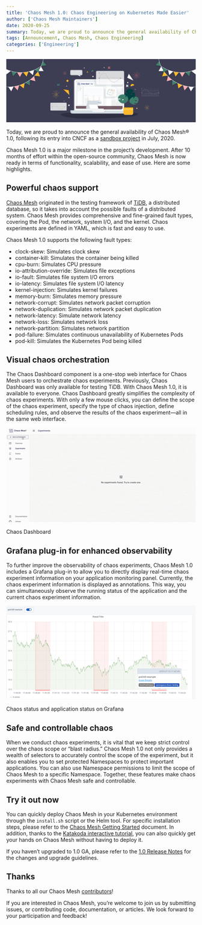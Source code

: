 ```yaml
---
title: 'Chaos Mesh 1.0: Chaos Engineering on Kubernetes Made Easier'
author: ['Chaos Mesh Maintainers']
date: 2020-09-25
summary: Today, we are proud to announce the general availability of Chaos Mesh® 1.0, following its entry into CNCF as a sandbox project in July, 2020. After 10 months of effort within the open-source community, Chaos Mesh is now ready in terms of functionality, scalability, and ease of use. Here are some highlights.
tags: [Announcement, Chaos Mesh, Chaos Engineering]
categories: ['Engineering']
---
```


![Chaos-Mesh-1.0 - Chaos-Engineering-on-Kubernetes-Made-Easier](media/chaos-mesh-1.0.png)

Today, we are proud to announce the general availability of Chaos Mesh® 1.0, following its entry into CNCF as a [sandbox project](https://pingcap.com/blog/announcing-chaos-mesh-as-a-cncf-sandbox-project) in July, 2020.

Chaos Mesh 1.0 is a major milestone in the project’s development. After 10 months of effort within the open-source community, Chaos Mesh is now ready in terms of functionality, scalability, and ease of use. Here are some highlights.

## Powerful chaos support 

[Chaos Mesh](https://chaos-mesh.org) originated in the testing framework of [TiDB](https://pingcap.com/products/tidb), a distributed database, so it takes into account the possible faults of a distributed system. Chaos Mesh provides comprehensive and fine-grained fault types, covering the Pod, the network, system I/O, and the kernel. Chaos experiments are defined in YAML, which is fast and easy to use.

Chaos Mesh 1.0 supports the following fault types:

* clock-skew: Simulates clock skew
* container-kill: Simulates the container being killed
* cpu-burn: Simulates CPU pressure
* io-attribution-override: Simulates file exceptions
* io-fault: Simulates file system I/O errors
* io-latency: Simulates file system I/O latency 
* kernel-injection: Simulates kernel failures
* memory-burn: Simulates memory pressure
* network-corrupt: Simulates network packet corruption
* network-duplication: Simulates network packet duplication
* network-latency: Simulate network latency
* network-loss: Simulates network loss
* network-partition: Simulates network partition
* pod-failure: Simulates continuous unavailability of Kubernetes Pods
* pod-kill: Simulates the Kubernetes Pod being killed

## Visual chaos orchestration  

The Chaos Dashboard component is a one-stop web interface for Chaos Mesh users to orchestrate chaos experiments. Previously, Chaos Dashboard was only available for testing TiDB. With Chaos Mesh 1.0, it is available to everyone. Chaos Dashboard greatly simplifies the complexity of chaos experiments. With only a few mouse clicks, you can define the scope of the chaos experiment, specify the type of chaos injection, define scheduling rules, and observe the results of the chaos experiment—all in the same web interface.

![Chaos Dashboard](media/chaos-dashboard.gif)
<div class="caption-center"> Chaos Dashboard </div>

## Grafana plug-in for enhanced observability

To further improve the observability of chaos experiments, Chaos Mesh 1.0 includes a Grafana plug-in to allow you to directly display real-time chaos experiment information on your application monitoring panel. Currently, the chaos experiment information is displayed as annotations. This way, you can simultaneously observe the running status of the application and the current chaos experiment information.

![Chaos status and application status on Grafana](media/chaos-status.png)
<div class="caption-center"> Chaos status and application status on Grafana </div>

## Safe and controllable chaos 

When we conduct chaos experiments, it is vital that we keep strict control over the chaos scope or “blast radius.” Chaos Mesh 1.0 not only provides a wealth of selectors to accurately control the scope of the experiment, but it also enables you to set protected Namespaces to protect important applications. You can also use Namespace permissions to limit the scope of Chaos Mesh to a specific Namespace. Together, these features make chaos experiments with Chaos Mesh safe and controllable.

## Try it out now 

You can quickly deploy Chaos Mesh in your Kubernetes environment through the `install.sh` script or the Helm tool. For specific installation steps, please refer to the [Chaos Mesh Getting Started](https://chaos-mesh.org/docs/installation/installation) document. In addition, thanks to the [Katakoda interactive tutorial](https://chaos-mesh.org/interactiveTutorial), you can also quickly get your hands on Chaos Mesh without having to deploy it.     

If you haven’t upgraded to 1.0 GA, please refer to the [1.0 Release Notes](https://github.com/chaos-mesh/chaos-mesh/releases/tag/v1.0) for the changes and upgrade guidelines.

## Thanks 

Thanks to all our Chaos Mesh [contributors](https://github.com/chaos-mesh/chaos-mesh/graphs/contributors)!  

If you are interested in Chaos Mesh, you’re welcome to join us by submitting issues, or contributing code, documentation, or articles. We look forward to your participation and feedback!

